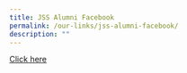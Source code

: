 ```yaml
---
title: JSS Alumni Facebook
permalink: /our-links/jss-alumni-facebook/
description: ""
---
```

[Click here](https://www.facebook.com/people/Jurong-Secondary-School-Alumni-Association/100064587646774/)